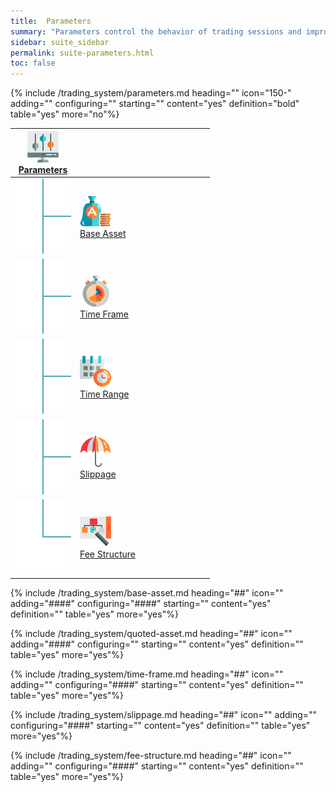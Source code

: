 ```yaml
---
title:  Parameters
summary: "Parameters control the behavior of trading sessions and improve the quality of simulations."
sidebar: suite_sidebar
permalink: suite-parameters.html
toc: false
---
```


{% include /trading_system/parameters.md heading="" icon="150-" adding="" configuring="" starting="" content="yes" definition="bold" table="yes" more="no"%}

<table class='hierarchyTable'><thead><tr><th><a href='#parameters' data-toggle='tooltip' data-original-title='{{site.data.trading_system.parameters}}'><img src='images/icons/parameters.png' /><br />Parameters</a></th><th></th><th></th><th></th><th></th><th></th><th></th><th></th><th></th><th></th></tr></thead><tbody>
<tr><td><img src='images/icons/tree-connector-fork.png' /></td><td><a href='#base-asset' data-toggle='tooltip' data-original-title='{{site.data.trading_system.base_asset}}'><img src='images/icons/base-asset.png' /><br />Base Asset</a></td><td></td><td></td><td></td><td></td><td></td><td></td><td></td><td></td></tr>
<tr><td><img src='images/icons/tree-connector-fork.png' /></td><td><a href='#time-frame' data-toggle='tooltip' data-original-title='{{site.data.trading_system.time_frame}}'><img src='images/icons/time-frame.png' /><br />Time Frame</a></td><td></td><td></td><td></td><td></td><td></td><td></td><td></td><td></td></tr>
<tr><td><img src='images/icons/tree-connector-fork.png' /></td><td><a href='#time-range' data-toggle='tooltip' data-original-title='{{site.data.trading_system.time_range}}'><img src='images/icons/time-range.png' /><br />Time Range</a></td><td></td><td></td><td></td><td></td><td></td><td></td><td></td><td></td></tr>
<tr><td><img src='images/icons/tree-connector-fork.png' /></td><td><a href='#slippage' data-toggle='tooltip' data-original-title='{{site.data.trading_system.slippage}}'><img src='images/icons/slippage.png' /><br />Slippage</a></td><td></td><td></td><td></td><td></td><td></td><td></td><td></td><td></td></tr>
<tr><td><img src='images/icons/tree-connector-elbow.png' /></td><td><a href='#fee-structure' data-toggle='tooltip' data-original-title='{{site.data.trading_system.fee_structure}}'><img src='images/icons/fee-structure.png' /><br />Fee Structure</a></td><td></td><td></td><td></td><td></td><td></td><td></td><td></td><td></td></tr></tbody></table>


{% include /trading_system/base-asset.md heading="##" icon="" adding="####" configuring="####" starting="" content="yes" definition="" table="yes" more="yes"%}

{% include /trading_system/quoted-asset.md heading="##" icon="" adding="####" configuring="" starting="" content="yes" definition="" table="yes" more="yes"%}

{% include /trading_system/time-frame.md heading="##" icon="" adding="" configuring="####" starting="" content="yes" definition="" table="yes" more="yes"%}

{% include /trading_system/slippage.md heading="##" icon="" adding="" configuring="####" starting="" content="yes" definition="" table="yes" more="yes"%}

{% include /trading_system/fee-structure.md heading="##" icon="" adding="" configuring="####" starting="" content="yes" definition="" table="yes" more="yes"%}
